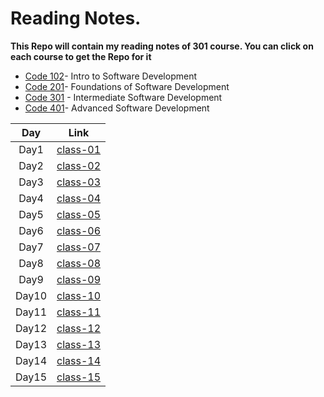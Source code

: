 # Reading Notes.

**This Repo will contain my reading notes of 301 course. You can click on each course to get the Repo for it**

- [Code 102](https://github.com/Maisabdalrazeq/reading-notes)- Intro to Software Development
- [Code 201](https://github.com/Maisabdalrazeq/reading-notes2)- Foundations of Software Development
- [Code 301](https://github.com/Maisabdalrazeq/Reading-Notes301) - Intermediate Software Development
- [Code 401]()- Advanced Software Development


| Day  |                                 Link                               |
| :---: |   :---------------------------------------------------------------: |
| Day1  | [class-01](https://maisabdalrazeq.github.io/Reading-Notes301/class-01) |
| Day2  |  [class-02](https://maisabdalrazeq.github.io/Reading-Notes301/class-02) |
| Day3  | [class-03]() |
| Day4  |   [class-04]() |
| Day5  |   [class-05]() |
| Day6  |  [class-06]() |
| Day7  |   [class-07]() |
| Day8  |   [class-08]() |
| Day9  |   [class-09]() |
| Day10 |   [class-10]() |
| Day11 |   [class-11]() |
| Day12 | [class-12]() |
| Day13 |  [class-13]() |
| Day14 |  [class-14]() |
| Day15 |   [class-15]() |
